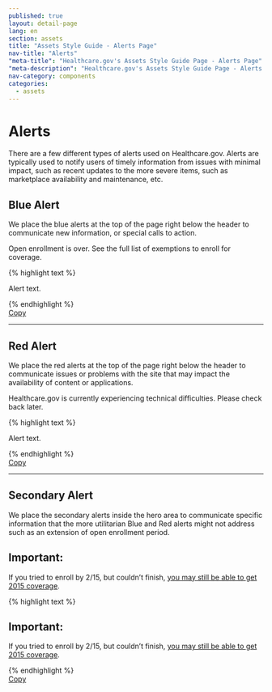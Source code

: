```yaml
---
published: true
layout: detail-page
lang: en
section: assets
title: "Assets Style Guide - Alerts Page"
nav-title: "Alerts"
"meta-title": "Healthcare.gov's Assets Style Guide Page - Alerts Page"
"meta-description": "Healthcare.gov's Assets Style Guide Page - Alerts Page"
nav-category: components
categories:
  - assets
---
```


# Alerts

<div class="intro">
There are a few different types of alerts used on Healthcare.gov. Alerts are typically used to notify users of timely information from issues with minimal impact, such as recent updates to the more severe items, such as marketplace availability and maintenance, etc.
</div>

<div class="hr"></div>

## Blue Alert

We place the blue alerts at the top of the page right below the header to communicate new information, or special calls to action.

<div class="code-wrapper">
<div class="preview">
	<div class="container">
		<div class="top-content centered row">
			<div class="alert blue-bg col-md-8 col-md-offset-2">
				<p>Open enrollment is over. See the full list of exemptions to enroll for coverage.</p>
			</div>
		</div>
	</div>
</div>
<div id="blue-alert-code">
	{% highlight text %}
	<div class="container">
		<div class="top-content centered row">
			<div class="alert blue-bg col-md-8 col-md-offset-2">
				<p>Alert text.</p>
			</div>
		</div>
	</div>
	{% endhighlight %}
</div>
<a href="javascript:;" class="copy-button" title="Click to copy me." data-clipboard-target="blue-alert-code">Copy</a>
</div>

* * *

## Red Alert

We place the red alerts at the top of the page right below the header to communicate issues or problems with the site that may impact the availability of content or applications.

<div class="code-wrapper">
<div class="preview">
	<div class="container">
		<div class="top-content centered row">
			<div class="alert alert-danger col-md-8 col-md-offset-2">
				<p>Healthcare.gov is currently experiencing technical difficulties. Please check back later.</p>
			</div>
		</div>
	</div>
</div>
<div id="red-alert-code">
	{% highlight text %}
	<div class="container">
		<div class="top-content centered row">
		<div class="alert alert-danger col-md-8 col-md-offset-2">
			<p>Alert text.</p>
		</div>
	</div>
	{% endhighlight %}
</div>
<a href="javascript:;" class="copy-button" title="Click to copy me." data-clipboard-target="red-alert-code">Copy</a>
</div>

* * *

## Secondary Alert

We place the secondary alerts inside the hero area to communicate specific information that the more utilitarian Blue and Red alerts might not address such as an extension of open enrollment period.

<div class="code-wrapper">
<div class="preview row">
	<div id="secondary-alert" class="col-xs-12">
		<div class="hero-message">
			<div class="message-icon">
				<span class="glyphicon glyphicon-star" aria-hidden="true"></span>
			</div>
			<div>
				<div>
					<div><h2>Important:</h2>
						 <p>If you tried to enroll by 2/15, but couldn’t finish, <a href="#">you may still be able to get 2015 coverage</a>.</p>
					</div>
				</div>
			</div>
		</div>
	</div>
</div>
<div id="secondary-alert-code">
	{% highlight text %}
	<div id="secondary-alert" class="col-xs-12">
		<div class="hero-message">
			<div class="message-icon">
				<span class="glyphicon glyphicon-star" aria-hidden="true"></span>
			</div>
			<div>
				<div>
					<div><h2>Important:</h2>
						 <p>If you tried to enroll by 2/15, but couldn’t finish, <a href="#">you may still be able to get 2015 coverage</a>.</p>
					</div>
				</div>
			</div>
		</div>
	</div>
	{% endhighlight %}
</div>
<a href="javascript:;" class="copy-button" title="Click to copy me." data-clipboard-target="secondary-alert-code">Copy</a>
</div>